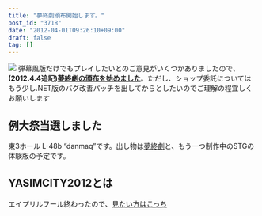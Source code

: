 ```yaml
---
title: "夢終劇頒布開始します。"
post_id: "3718"
date: "2012-04-01T09:26:10+09:00"
draft: false
tag: []
---
```



![](https://danmaq.com/!/thC/tinami.jpg) 弾幕風版だけでもプレイしたいとのご意見がいくつかありましたので、**(2012.4.4追記)[夢終劇の頒布を始めました](http://e.danmaq.com/)**。ただし、ショップ委託についてはもう少し.NET版のバグ改善パッチを出してからとしたいのでご理解の程宜しくお願いします
## 例大祭当選しました
東3ホール L-48b “danmaq”です。出し物は[夢終劇](!/thC)と、もう一つ制作中のSTGの体験版の予定です。
## YASIMCITY2012とは
エイプリルフール終わったので、[見たい方はこっち](/april-2012)
